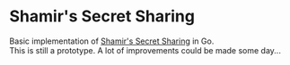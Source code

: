 # Shamir's Secret Sharing
Basic implementation of [Shamir's Secret Sharing](https://en.wikipedia.org/wiki/Shamir%27s_Secret_Sharing) in Go.  
This is still a prototype. A lot of improvements could be made some day...
